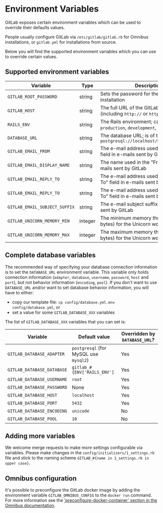 # Environment Variables

GitLab exposes certain environment variables which can be used to override
their defaults values.

People usually configure GitLab via `/etc/gitlab/gitlab.rb` for Omnibus
installations, or `gitlab.yml` for installations from source.

Below you will find the supported environment variables which you can use to
override certain values.

## Supported environment variables

Variable | Type | Description
-------- | ---- | -----------
`GITLAB_ROOT_PASSWORD`        | string  | Sets the password for the `root` user on installation
`GITLAB_HOST`                 | string  | The full URL of the GitLab server (including `http://` or `https://`)
`RAILS_ENV`                   | string  | The Rails environment; can be one of `production`, `development`, `staging` or `test`
`DATABASE_URL`                | string  | The database URL; is of the form: `postgresql://localhost/blog_development`
`GITLAB_EMAIL_FROM`           | string  | The e-mail address used in the "From" field in e-mails sent by GitLab
`GITLAB_EMAIL_DISPLAY_NAME`   | string  | The name used in the "From" field in e-mails sent by GitLab
`GITLAB_EMAIL_REPLY_TO`       | string  | The e-mail address used in the "Reply-To" field in e-mails sent by GitLab
`GITLAB_EMAIL_REPLY_TO`       | string  | The e-mail address used in the "Reply-To" field in e-mails sent by GitLab
`GITLAB_EMAIL_SUBJECT_SUFFIX` | string  | The e-mail subject suffix used in e-mails sent by GitLab
`GITLAB_UNICORN_MEMORY_MIN`   | integer | The minimum memory threshold (in bytes) for the Unicorn worker killer
`GITLAB_UNICORN_MEMORY_MAX`   | integer | The maximum memory threshold (in bytes) for the Unicorn worker killer

## Complete database variables

The recommended way of specifying your database connection information is to set
the `DATABASE_URL` environment variable. This variable only holds connection
information (`adapter`, `database`, `username`, `password`, `host` and `port`),
but not behavior information (`encoding`, `pool`). If you don't want to use
`DATABASE_URL` and/or want to set database behavior information, you will have
to either:

- copy our template file: `cp config/database.yml.env config/database.yml`, or
- set a value for some `GITLAB_DATABASE_XXX` variables

The list of `GITLAB_DATABASE_XXX` variables that you can set is:

Variable | Default value | Overridden by `DATABASE_URL`?
-------- | ------------- | -----------------------------
`GITLAB_DATABASE_ADAPTER`   | `postgresql` (for MySQL use `mysql2`) | Yes
`GITLAB_DATABASE_DATABASE`  | `gitlab_#{ENV['RAILS_ENV']`           | Yes
`GITLAB_DATABASE_USERNAME`  | `root`                                | Yes
`GITLAB_DATABASE_PASSWORD`  | None                                  | Yes
`GITLAB_DATABASE_HOST`      | `localhost`                           | Yes
`GITLAB_DATABASE_PORT`      | `5432`                                | Yes
`GITLAB_DATABASE_ENCODING`  | `unicode`                             | No
`GITLAB_DATABASE_POOL`      | `10`                                  | No

## Adding more variables

We welcome merge requests to make more settings configurable via variables.
Please make changes in the `config/initializers/1_settings.rb` file and stick
to the naming scheme `GITLAB_#{name in 1_settings.rb in upper case}`.

## Omnibus configuration

It's possible to preconfigure the GitLab docker image by adding the environment
variable `GITLAB_OMNIBUS_CONFIG` to the `docker run` command.
For more information see the ['preconfigure-docker-container' section in the Omnibus documentation](http://docs.gitlab.com/omnibus/docker/#preconfigure-docker-container).
